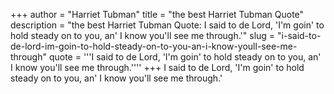 +++
author = "Harriet Tubman"
title = "the best Harriet Tubman Quote"
description = "the best Harriet Tubman Quote: I said to de Lord, 'I'm goin' to hold steady on to you, an' I know you'll see me through.'"
slug = "i-said-to-de-lord-im-goin-to-hold-steady-on-to-you-an-i-know-youll-see-me-through"
quote = '''I said to de Lord, 'I'm goin' to hold steady on to you, an' I know you'll see me through.''''
+++
I said to de Lord, 'I'm goin' to hold steady on to you, an' I know you'll see me through.'
